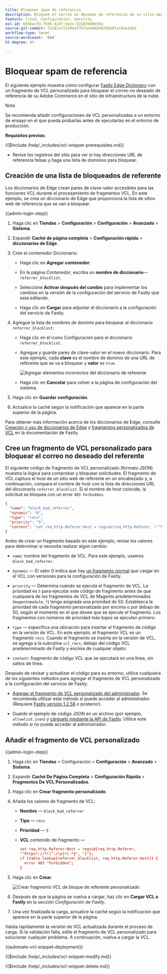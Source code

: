 ```yaml
---
title: Bloquear spam de referencia
description: Bloquee el correo no deseado de referencia de su sitio mediante el diccionario Fastly de Edge y un fragmento de VCL personalizado.
feature: Cloud, Configuration, Security
exl-id: 665bac93-75db-424f-be2c-531830d0e59a
source-git-commit: 7a181af2149eef7bfaed4dd4d256b8fa19ae1dda
workflow-type: tm+mt
source-wordcount: '684'
ht-degree: 0%

---
```


# Bloquear spam de referencia

El siguiente ejemplo muestra cómo configurar [Fastly Edge Dictionary](https://docs.fastly.com/guides/edge-dictionaries/working-with-dictionaries-using-the-api) con un fragmento de VCL personalizado para bloquear el correo no deseado de referencia de su Adobe Commerce en el sitio de infraestructura de la nube.

>[!NOTE]
>
>Se recomienda añadir configuraciones de VCL personalizadas a un entorno de ensayo en el que pueda probarlas antes de ejecutarlas en el entorno de producción.

**Requisitos previos:**

{{$include /help/_includes/vcl-snippet-prerequisites.md}}

- Revise los registros del sitio para ver si hay direcciones URL de referencia falsas y haga una lista de dominios para bloquear.

## Creación de una lista de bloqueados de referente

Los diccionarios de Edge crean pares de clave-valor accesibles para las funciones VCL durante el procesamiento de fragmentos VCL. En este ejemplo, se crea un diccionario de Edge que proporciona la lista de sitios web de referencia que se van a bloquear.

{{admin-login-step}}

1. Haga clic en **Tiendas** > **Configuración** > **Configuración** > **Avanzado** > **Sistema**.

1. Expandir **Caché de página completa** > **Configuración rápida** > **diccionarios de Edge**.

1. Cree el contenedor Diccionario:

   - Haga clic en **Agregar contenedor**.

   - En la página *Contenedor*, escriba un **nombre de diccionario**—`referrer_blocklist`.

   - Seleccione **Activar después del cambio** para implementar los cambios en la versión de la configuración del servicio de Fastly que está editando.

   - Haga clic en **Cargar** para adjuntar el diccionario a la configuración del servicio de Fastly.

1. Agregue la lista de nombres de dominio para bloquear al diccionario `referrer_blocklist`:

   - Haga clic en el icono Configuración para el diccionario `referrer_blocklist`.

   - Agregue y guarde pares de clave-valor en el nuevo diccionario. Para este ejemplo, cada **clave** es el nombre de dominio de una URL de referente que se va a bloquear y **valor** es `true`.

     ![Agregar elementos incorrectos del diccionario de referente](../../assets/cdn/fastly-referrer-blocklist-dictionary.png)

   - Haga clic en **Cancelar** para volver a la página de configuración del sistema.

1. Haga clic en **Guardar configuración**.

1. Actualice la caché según la notificación que aparece en la parte superior de la página.

Para obtener más información acerca de los diccionarios de Edge, consulte [Creación y uso de diccionarios de Edge](https://docs.fastly.com/guides/edge-dictionaries/working-with-dictionaries-using-the-api) y [fragmentos personalizados de VCL](https://docs.fastly.com/guides/edge-dictionaries/working-with-dictionaries-using-the-api#custom-vcl-examples) en la documentación de Fastly.

## Cree un fragmento de VCL personalizado para bloquear el correo no deseado del referente

El siguiente código de fragmento de VCL personalizado (formato JSON) muestra la lógica para comprobar y bloquear solicitudes. El fragmento de VCL captura el host de un sitio web de referente en un encabezado y, a continuación, compara el nombre de host con la lista de direcciones URL del diccionario `referrer_blocklist`. Si el nombre de host coincide, la solicitud se bloquea con un error `403 Forbidden`.

```json
{
  "name": "block_bad_referrer",
  "dynamic": "0",
  "type": "recv",
  "priority": "5",
  "content": "set req.http.Referer-Host = regsub(req.http.Referer, \"^https?:\/\/?([^:\/s]+).*$\", \"\\1\"); if (table.lookup(referrer_blocklist, req.http.Referer-Host)) { error 403 \"Forbidden\"; }"
}
```

Antes de crear un fragmento basado en este ejemplo, revise los valores para determinar si necesita realizar algún cambio:

- `name`: nombre del fragmento de VCL. Para este ejemplo, usamos `block_bad_referrer`.

- `dynamic` — El valor 0 indica que hay [un fragmento normal](https://docs.fastly.com/en/guides/using-regular-vcl-snippets) que cargar en el VCL con versiones para la configuración de Fastly.

- `priority` — Determina cuándo se ejecuta el fragmento de VCL. La prioridad es `5` para ejecutar este código de fragmento antes de que cualquiera de los fragmentos de VCL de Magento predeterminados (`magentomodule_*`) tenga asignada una prioridad de 50. Establezca la prioridad de cada fragmento personalizado por encima o por debajo de 50, según el momento en el que desee que se ejecute el fragmento. Los fragmentos con números de prioridad más bajos se ejecutan primero.

- `type` — especifica una ubicación para insertar el fragmento de código en la versión de VCL. En este ejemplo, el fragmento VCL es un fragmento `recv`. Cuando el fragmento se inserta en la versión de VCL, se agrega a la subrutina `vcl_recv`, debajo del código VCL predeterminado de Fastly y encima de cualquier objeto.

- `content`: fragmento de código VCL que se ejecutará en una línea, sin saltos de línea.

Después de revisar y actualizar el código para su entorno, utilice cualquiera de los siguientes métodos para agregar el fragmento de VCL personalizado a la configuración del servicio de Fastly:

- [Agregar el fragmento de VCL personalizado del administrador](#add-the-custom-vcl-snippet). Se recomienda utilizar este método si puede acceder al administrador. (Requiere [Fastly versión 1.2.58](fastly-configuration.md#upgrade) o posterior).

- Guarde el ejemplo de código JSON en un archivo (por ejemplo, `allowlist.json`) y [cárguelo mediante la API de Fastly](fastly-vcl-custom-snippets.md#manage-custom-vcl-snippets-using-the-api). Utilice este método si no puede acceder al administrador.

## Añadir el fragmento de VCL personalizado

{{admin-login-step}}

1. Haga clic en **Tiendas** > Configuración > **Configuración** > **Avanzado** > **Sistema**.

1. Expandir **Caché De Página Completa** > **Configuración Rápida** > **Fragmentos De VCL Personalizados**.

1. Haga clic en **Crear fragmento personalizado**.

1. Añada los valores de fragmento de VCL:

   - **Nombre** — `block_bad_referrer`

   - **Tipo** — `recv`

   - **Prioridad** — `5`

   - **VCL** contenido de fragmento —

     ```conf
     set req.http.Referer-Host = regsub(req.http.Referer,
     "^https?://?([^:/\s]+).*$", "1");
     if (table.lookup(referrer_blocklist, req.http.Referer-Host)) {
       error 403 "Forbidden";
     }
     ```

1. Haga clic en **Crear**.

   ![Crear fragmento VCL de bloque de referente personalizado](/help/assets/cdn/fastly-create-referrer-block-snippet.png)

1. Después de que la página se vuelva a cargar, haz clic en **Cargar VCL a Fastly** en la sección *Configuración de Fastly*.

1. Una vez finalizada la carga, actualice la caché según la notificación que aparece en la parte superior de la página.

Valida rápidamente la versión de VCL actualizada durante el proceso de carga. Si la validación falla, edite el fragmento de VCL personalizado para solucionar cualquier problema. A continuación, vuelva a cargar la VCL.

{{automate-vcl-snippet-deployment}}

{{$include /help/_includes/vcl-snippet-modify.md}}

{{$include /help/_includes/vcl-snippet-delete.md}}
